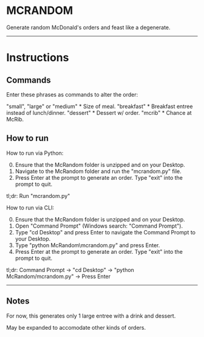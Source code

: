 MCRANDOM
========

Generate random McDonald's orders
and feast like a degenerate.

------------

Instructions
============

Commands
--------

Enter these phrases as commands to alter the order:

 "small", "large" or "medium" * Size of meal.
 "breakfast" * Breakfast entree instead of lunch/dinner.
 "dessert" * Dessert w/ order.
 "mcrib" * Chance at McRib.

How to run
----------

How to run via Python:

 0. Ensure that the McRandom folder is unzipped and on your Desktop.
 1. Navigate to the McRandom folder and run the "mcrandom.py" file.
 2. Press Enter at the prompt to generate an order. Type "exit" into the prompt to quit.
 
tl;dr: Run "mcrandom.py"

How to run via CLI:

 0. Ensure that the McRandom folder is unzipped and on your Desktop.
 1. Open "Command Prompt" (Windows search: "Command Prompt").
 2. Type "cd Desktop" and press Enter to navigate the Command Prompt to your Desktop.
 3. Type "python McRandom\mcrandom.py" and press Enter.
 4. Press Enter at the prompt to generate an order. Type "exit" into the prompt to quit.

tl;dr: Command Prompt -> "cd Desktop" -> "python McRandom/mcrandom.py" -> Press Enter

-----

Notes
-----

For now, this generates only 1 large entree with a drink and dessert.

May be expanded to accomodate other kinds of orders.
